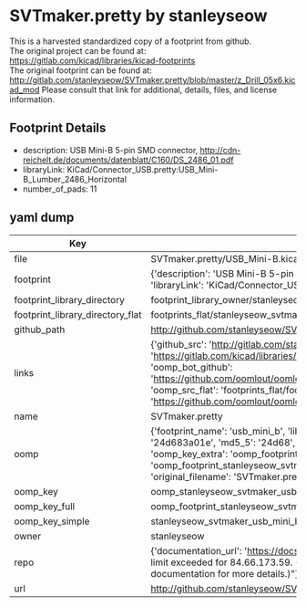 # SVTmaker.pretty by stanleyseow  
This is a harvested standardized copy of a footprint from github.  
The original project can be found at:  
https://gitlab.com/kicad/libraries/kicad-footprints  
The original footprint can be found at:
http://gitlab.com/stanleyseow/SVTmaker.pretty/blob/master/z_Drill_05x6.kicad_mod
Please consult that link for additional, details, files, and license information.  
## Footprint Details
* description: USB Mini-B 5-pin SMD connector, http://cdn-reichelt.de/documents/datenblatt/C160/DS_2486_01.pdf  
* libraryLink: KiCad/Connector_USB.pretty:USB_Mini-B_Lumber_2486_Horizontal  
* number_of_pads: 11  
## yaml dump  
| Key | Value |  
| --- | --- |  
| file | SVTmaker.pretty/USB_Mini-B.kicad_mod |  
| footprint | {'description': 'USB Mini-B 5-pin SMD connector, http://cdn-reichelt.de/documents/datenblatt/C160/DS_2486_01.pdf', 'libraryLink': 'KiCad/Connector_USB.pretty:USB_Mini-B_Lumber_2486_Horizontal', 'number_of_pads': 11} |  
| footprint_library_directory | footprint_library_owner/stanleyseow_SVTmaker.pretty |  
| footprint_library_directory_flat | footprints_flat/stanleyseow_svtmaker_usb_mini_b/working |  
| github_path | http://github.com/stanleyseow/SVTmaker.pretty/blob/master/USB_Mini-B.kicad_mod |  
| links | {'github_src': 'http://gitlab.com/stanleyseow/SVTmaker.pretty/blob/master/z_Drill_05x6.kicad_mod', 'github_src_repo': 'https://gitlab.com/kicad/libraries/kicad-footprints', 'oomp_bot': 'footprints/stanleyseow_svtmaker_usb_mini_b/working', 'oomp_bot_github': 'https://github.com/oomlout/oomlout_oomp_footprint_bot/tree/main/footprints/stanleyseow_svtmaker_usb_mini_b/working', 'oomp_src_flat': 'footprints_flat/footprints_flat/stanleyseow_svtmaker_usb_mini_b/working', 'oomp_src_flat_github': 'https://github.com/oomlout/oomlout_oomp_footprint_src/tree/main/footprints_flat/stanleyseow_svtmaker_usb_mini_b/working'} |  
| name | SVTmaker.pretty |  
| oomp | {'footprint_name': 'usb_mini_b', 'library_name': 'svtmaker', 'md5': '24d683a01ef617709ce80994148afc70', 'md5_10': '24d683a01e', 'md5_5': '24d68', 'md5_6': '24d683', 'oomp_key': 'oomp_stanleyseow_svtmaker_usb_mini_b', 'oomp_key_extra': 'oomp_footprint_stanleyseow_svtmaker_usb_mini_b', 'oomp_key_full': 'oomp_footprint_stanleyseow_svtmaker_usb_mini_b_24d683', 'oomp_key_simple': 'stanleyseow_svtmaker_usb_mini_b', 'original_filename': 'SVTmaker.pretty/USB_Mini-B.kicad_mod', 'owner_name': 'stanleyseow'} |  
| oomp_key | oomp_stanleyseow_svtmaker_usb_mini_b |  
| oomp_key_full | oomp_footprint_stanleyseow_svtmaker_usb_mini_b |  
| oomp_key_simple | stanleyseow_svtmaker_usb_mini_b |  
| owner | stanleyseow |  
| repo | {'documentation_url': 'https://docs.github.com/rest/overview/resources-in-the-rest-api#rate-limiting', 'message': "API rate limit exceeded for 84.66.173.59. (But here's the good news: Authenticated requests get a higher rate limit. Check out the documentation for more details.)"} |  
| url | http://github.com/stanleyseow/SVTmaker.pretty |  

